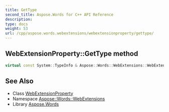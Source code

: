 ```yaml
---
title: GetType
second_title: Aspose.Words for C++ API Reference
description: 
type: docs
weight: 53
url: /cpp/aspose.words.webextensions/webextensionproperty/gettype/
---
```

## WebExtensionProperty::GetType method




```cpp
virtual const System::TypeInfo & Aspose::Words::WebExtensions::WebExtensionProperty::GetType() const override
```

## See Also

* Class [WebExtensionProperty](../)
* Namespace [Aspose::Words::WebExtensions](../../)
* Library [Aspose.Words](../../../)
